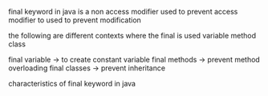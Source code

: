 final keyword in  java is a  non access modifier used to prevent access modifier to used to prevent modification

the following are different contexts where the final is used 
variable 
method 
class

final variable -> to create constant variable
final methods -> prevent method overloading
final classes -> prevent inheritance 

characteristics of final keyword in java 